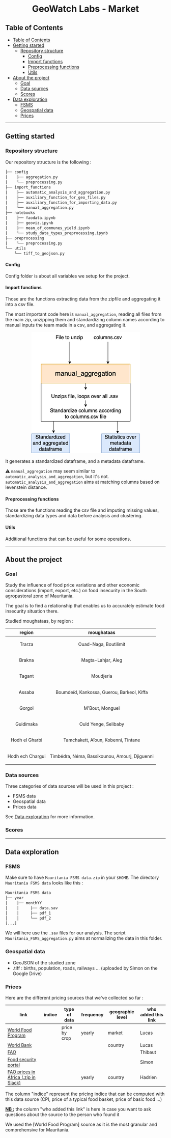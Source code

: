 <h1 align="center">GeoWatch Labs - Market</h1>
<p align="center">

## Table of Contents

- [Table of Contents](#table-of-contents)
- [Getting started](#getting-started)
  - [Repository structure](#repository-structure)
    - [Config](#config)
    - [Import functions](#import-functions)
    - [Preprocessing functions](#preprocessing-functions)
    - [Utils](#utils)
- [About the project](#about-the-project)
  - [Goal](#goal)
  - [Data sources](#data-sources)
  - [Scores](#scores)
- [Data exploration](#data-exploration)
  - [FSMS](#fsms)
  - [Geospatial data](#geospatial-data)
  - [Prices](#prices)
  



____________________________________________________________________

## Getting started

### Repository structure

Our repository structure is the following :

```
├── config
|    ├── aggregation.py
|    └── preprocessing.py
├── import_functions
|    ├── automatic_analysis_and_aggregation.py
|    ├── auxiliary_function_for_geo_files.py
|    ├── auxiliary_function_for_importing_data.py
|    └── manual_aggregation.py
├── notebooks
|    ├── faodata.ipynb
|    ├── geoviz.ipynb
|    ├── mean_of_communes_yield.ipynb
|    └── study_data_types_preprocessing.ipynb
├── preprocessing
|    └── preprocessing.py
└── utils
    └── tiff_to_geojson.py
```

#### Config

Config folder is about all variables we setup for the project.


#### Import functions

Those are the functions extracting data from the zipfile and aggregating it into a csv file. 

The most important code here is `manual_aggregation`, reading all files from the main zip, unzipping them and standardizing 
column names according to manual inputs the team made in a csv, and aggregating it.

<p align="center">
  <img src="https://github.com/dataforgoodfr/batch9_geowatchlabs-3-markets/blob/main/doc/manual_aggregation_readme.png"/>
</p>

It generates a standardized dataframe, and a metadata dataframe.

⚠️ `manual_aggregation` may seem similar to `automatic_analysis_and_aggregation`, but it's not. `automatic_analysis_and_aggregation`
 aims at matching columns based on levenstein distance.

#### Preprocessing functions

Those are the functions reading the csv file and imputing missing values, standardizing data types and data before 
analysis and clustering. 

#### Utils

Additional functions that can be useful for some operations.


____________________________________________________________________


## About the project

### Goal

Study the influence of food price variations and other economic considerations (import, export, etc.) on food insecurity 
in the South agropastoral zone of Mauritania. 

The goal is to find a relationship that enables us to accurately estimate food insecurity situation there.

Studied moughataas, by region :

| region  | moughataas |
|---------|------------|
|<p align="center"> Trarza | <p align="center">  Ouad-Naga, Boutilimit |
|<p align="center"> Brakna | <p align="center">  Magta-Lahjar, Aleg |
|<p align="center"> Tagant | <p align="center">  Moudjeria |
|<p align="center"> Assaba | <p align="center">  Boumdeïd, Kankossa, Guerou, Barkeol, Kiffa |
|<p align="center"> Gorgol | <p align="center">  M'Bout, Monguel |
|<p align="center"> Guidimaka | <p align="center">  Ould Yenge, Selibaby |
|<p align="center"> Hodh el Gharbi | <p align="center">  Tamchakett, Aïoun, Kobenni, Tintane |
|<p align="center"> Hodh ech Chargui | <p align="center">  Timbédra, Néma, Bassikounou, Amourj, Djiguenni |

### Data sources

Three categories of data sources will be used in this project :
 - FSMS data 
 - Geospatial data 
 - Prices data 

See [Data exploration](#data-exploration) for more information.

### Scores

____________________________________________________________________

## Data exploration

### FSMS

Make sure to have `Mauritania FSMS data.zip` in your `$HOME`. The directory `Mauritania FSMS data` looks like this : 

```
Mauritania FSMS data
├── year
│    ├── monthYY
│    │     ├── data.sav
│    │     ├── pdf_1
│    │     └── pdf_2
[...]
```

We will here use the `.sav` files for our analysis. The script `Mauritania_FSMS_aggregation.py` aims at normalizing 
the data in this folder.

### Geospatial data

- GeoJSON of the studied zone
- .tiff : births, population, roads, railways ... (uploaded by Simon on the Google Drive)

### Prices

Here are the different pricing sources that we've collected so far :
     

| link  | indice | type of data  | frequency  | geographic level  | who added this link |
|-------|--------|---------------|------------|-------------------|---------------------|
| [World Food Program](https://data.humdata.org/dataset/wfp-food-prices-for-mauritania?force_layout=desktop) |    | price by crop | yearly | market  | Lucas  |
| [World Bank](https://data.worldbank.org/country/MR) |    |    |   | country  | Lucas  |
| [FAO](https://fpma.apps.fao.org/giews/food-prices/tool/public/#/dataset/domestic) |    |    |   |   | Thibaut  |
| [Food security portal](https://api.foodsecurityportal.org/organization/food-security-portal) |    |  |   |   | Simon  |
| [FAO prices in Africa (.zip in Slack)](https://data-for-good.slack.com/archives/C01UPA0HKCY/p1618946330008000) |  |   | yearly  | country  | Hadrien  |
                     

The column "indice" represent the pricing indice that can be computed with this data source (CPI, price of a typical food basket, price of basic food ...)

<u><b>NB :</b></u> the column "who added this link" is here in case you want to ask questions about the source to the person who found it

We used the [World Food Program] source as it is the most granular and comprehensive for Mauritania.

